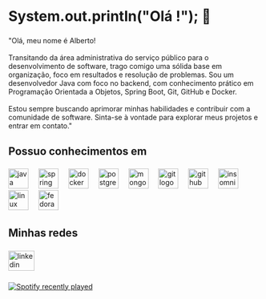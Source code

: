 <h1 align="left">System.out.println("Olá !"); 👋</h1>

###

<p align="left">"Olá, meu nome é Alberto!<br><br>Transitando da área administrativa do serviço público para o desenvolvimento de software, trago comigo uma sólida base em organização, foco em resultados e resolução de problemas. Sou um desenvolvedor Java com foco no backend, com conhecimento prático em Programação Orientada a Objetos, Spring Boot, Git, GitHub e Docker.<br><br>Estou sempre buscando aprimorar minhas habilidades e contribuir com a comunidade de software. Sinta-se à vontade para explorar meus projetos e entrar em contato."</p>

###

<h2 align="left">Possuo conhecimentos em</h2>

###

<div align="left">
  <img src="https://cdn.jsdelivr.net/gh/devicons/devicon/icons/java/java-original.svg" height="40" alt="java logo"  />
  <img width="12" />
  <img src="https://cdn.jsdelivr.net/gh/devicons/devicon/icons/spring/spring-original.svg" height="40" alt="spring logo"  />
  <img width="12" />
  <img src="https://cdn.jsdelivr.net/gh/devicons/devicon/icons/docker/docker-original.svg" height="40" alt="docker logo"  />
  <img width="12" />
  <img src="https://cdn.jsdelivr.net/gh/devicons/devicon/icons/postgresql/postgresql-original.svg" height="40" alt="postgresql logo"  />
  <img width="12" />
  <img src="https://cdn.jsdelivr.net/gh/devicons/devicon/icons/mongodb/mongodb-original.svg" height="40" alt="mongodb logo"  />
  <img width="12" />
  <img src="https://cdn.jsdelivr.net/gh/devicons/devicon/icons/git/git-original.svg" height="40" alt="git logo"  />
  <img width="12" />
  <img src="https://cdn.jsdelivr.net/gh/devicons/devicon/icons/github/github-original.svg" height="40" alt="github logo"  />
  <img width="12" />
  <img src="https://cdn.jsdelivr.net/gh/devicons/devicon/icons/insomnia/insomnia-original.svg" height="40" alt="insomnia logo"  />
  <img width="12" />
  <img src="https://cdn.jsdelivr.net/gh/devicons/devicon/icons/linux/linux-original.svg" height="40" alt="linux logo"  />
  <img width="12" />
  <img src="https://cdn.jsdelivr.net/gh/devicons/devicon/icons/fedora/fedora-original.svg" height="40" alt="fedora logo"  />
</div>

###

<h2 align="left">Minhas redes</h2>

###

<div align="left">
  <img src="https://raw.githubusercontent.com/maurodesouza/profile-readme-generator/master/src/assets/icons/social/linkedin/default.svg" width="52" height="40" alt="linkedin logo"  />
</div>

###

<div align="left">
  <a href="https://open.spotify.com/user/zca43dq5j90w996nagc3t5gx6">
    <img src="https://spotify-recently-played-readme.vercel.app/api?user=zca43dq5j90w996nagc3t5gx6&count=1&unique=false" alt="Spotify recently played"  />
  </a>
</div>

###

